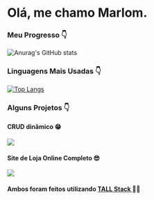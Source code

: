 <h1> Olá, me chamo Marlom.</h1>

<h3> Meu Progresso 👇</h3>

![Anurag's GitHub stats](https://github-readme-stats.vercel.app/api?username=MarlomMedeiros&show_icons=true&theme=radical)

<h3> Linguagens Mais Usadas 👇</h3>

[![Top Langs](https://github-readme-stats.vercel.app/api/top-langs/?username=MarlomMedeiros&layout=compact&show_icons=true&theme=radical)](https://github.com/anuraghazra/github-readme-stats)

<h3> Alguns Projetos  👇</h3>

<h4>CRUD dinâmico 😁</h4>

<a href="https://github.com/MarlomMedeiros/CRUD">
  <img align="center" src="https://github-readme-stats.vercel.app/api/pin/?username=MarlomMedeiros&repo=CRUD&show_icons=true&theme=radical" />
</a>

<h4>Site de Loja Online Completo 😎</h4>

<a href="https://github.com/MarlomMedeiros/Store">
  <img align="center" src="https://github-readme-stats.vercel.app/api/pin/?username=MarlomMedeiros&repo=store&show_icons=true&theme=radical" />
</a>

<h4>Ambos foram feitos utilizando <a href="https://tallstack.dev/"> TALL Stack </a> 💖😎</h4>
